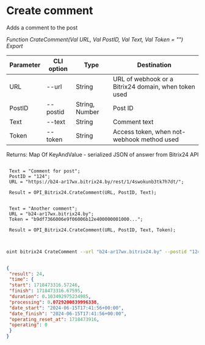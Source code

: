 ﻿---
sidebar_position: 6
---

# Create comment
 Adds a comment to the post


*Function CrateComment(Val URL, Val PostID, Val Text, Val Token = "") Export*

 | Parameter | CLI option | Type | Destination |
 |-|-|-|-|
 | URL | --url | String | URL of webhook or a Bitrix24 domain, when token used |
 | PostID | --postid | String, Number | Post ID |
 | Text | --text | String | Comment text |
 | Token | --token | String | Access token, when not-webhook method used |

 
 Returns: Map Of KeyAndValue - serialized JSON of answer from Bitrix24 API

```bsl title="Code example"
	
 Text = "Comment for post";
 PostID = "124";
 URL = "https://b24-ar17wx.bitrix24.by/rest/1/4swokunb3tk7h7dt/";
 
 Result = OPI_Bitrix24.CrateComment(URL, PostID, Text);
 
 
 Text = "Another comment";
 URL = "b24-ar17wx.bitrix24.by";
 Token = "b9df7366006e9f06006b12e400000001000...";
 
 Result = OPI_Bitrix24.CrateComment(URL, PostID, Text, Token);
	
```

```sh title="CLI command example"
 
oint bitrix24 CrateComment --url "b24-ar17wx.bitrix24.by" --postid "124" --text %text% --token "b9df7366006e9f06006b12e400000001000..."

```


```json title="Result"

{
 "result": 24,
 "time": {
 "start": 1718473316.57246,
 "finish": 1718473316.67595,
 "duration": 0.103492975234985,
 "processing": 0.0729200839996338,
 "date_start": "2024-06-15T17:41:56+00:00",
 "date_finish": "2024-06-15T17:41:56+00:00",
 "operating_reset_at": 1718473916,
 "operating": 0
 }
}

```
